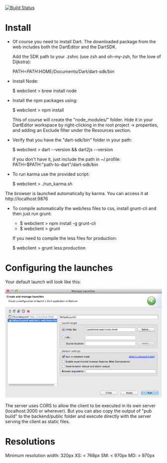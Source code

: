 [![Build Status](https://drone.io/github.com/DailySoccer/webclient/status.png)](https://drone.io/github.com/DailySoccer/webclient/latest)

Install
=============

- Of course you need to install Dart. The downloaded package from the web includes both the DartEditor and the DartSDK.

  Add the SDK path to your .zshrc (use zsh and oh-my-zsh, for the love of Dijkstra):
  
  PATH=$PATH:$HOME/Documents/Dart/dart-sdk/bin

- Install Node:

	$ webclient > brew install node
	
- Install the npm packages using:

	$ webclient > npm install

	This of course will create the "node_modules/" folder. Hide it in your DartEditor workspace by right-clicking 
	in the root project -> properties, and adding an Exclude filter under the Resources section.
	
- Verify that you have the "dart-sdk/bin" folder in your path: 
    
    $ webclient > dart --version && dart2js --version

  if you don't have it, just include the path in ~/.profile: PATH=$PATH:"path-to-dart"/dart-sdk/bin

- To run karma use the provided script:

  $ webclient > ./run_karma.sh

The browser is launched automatically by karma. You can access it at http://localhost:9876

- To compile automatically the web/less files to css, install grunt-cli and then just run grunt:
  
  + $ webclient > npm install -g grunt-cli
  + $ webclient > grunt
  
  If you need to compile the less files for production:
  
  $ webclient > grunt less:production


Configuring the launches
=========================

Your default launch will look like this:

![alt tag](doc/launch01.png)

The server uses CORS to allow the client to be executed in its own server (localhost:3000 or wherever). But you can also copy 
the output of "pub build" to the backend/public folder and execute directly with the server serving the client as static files.

Resolutions
===========

Minimum resolution width: 320px
XS: < 768px
SM: < 970px
MD: > 970px

